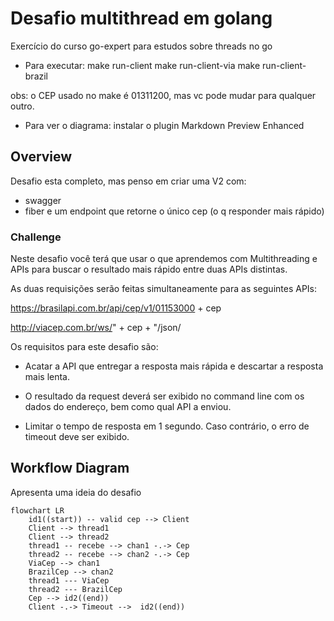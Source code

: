 # Desafio multithread em golang

Exercício do curso go-expert para estudos sobre threads no go

- Para executar:
make run-client
make run-client-via
make run-client-brazil

obs: o CEP usado no make é 01311200, mas vc pode mudar para qualquer outro.

- Para ver o diagrama:
instalar o plugin Markdown Preview Enhanced

## Overview

Desafio esta completo, mas penso em criar uma V2 com:
- swagger
- fiber e um endpoint que retorne o único cep (o q responder mais rápido)

### Challenge

 Neste desafio você terá que usar o que aprendemos com Multithreading e APIs para buscar o resultado mais rápido entre duas APIs distintas.

As duas requisições serão feitas simultaneamente para as seguintes APIs:

https://brasilapi.com.br/api/cep/v1/01153000 + cep

http://viacep.com.br/ws/" + cep + "/json/

Os requisitos para este desafio são:

- Acatar a API que entregar a resposta mais rápida e descartar a resposta mais lenta.

- O resultado da request deverá ser exibido no command line com os dados do endereço, bem como qual API a enviou.

- Limitar o tempo de resposta em 1 segundo. Caso contrário, o erro de timeout deve ser exibido.

## Workflow Diagram

Apresenta uma ideia do desafio

```mermaid
flowchart LR
    id1((start)) -- valid cep --> Client
    Client --> thread1
    Client --> thread2
    thread1 -- recebe --> chan1 -.-> Cep
    thread2 -- recebe --> chan2 -.-> Cep
    ViaCep --> chan1
    BrazilCep --> chan2
    thread1 --- ViaCep
    thread2 --- BrazilCep
    Cep --> id2((end))
    Client -.-> Timeout -->  id2((end))
```
